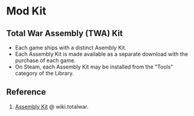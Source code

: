 # Mod Kit

## Total War Assembly (TWA) Kit

- Each game ships with a distinct Asembly Kit.
- Each Assembly Kit is made available as a separate download with the purchase of each game.
- On Steam, each Assembly Kit may be installed from the "Tools" category of the Library.

## Reference

1. [Assembly Kit](https://wiki.totalwar.com/w/Assembly_Kit_(TWA).html) @ wiki.totalwar.
